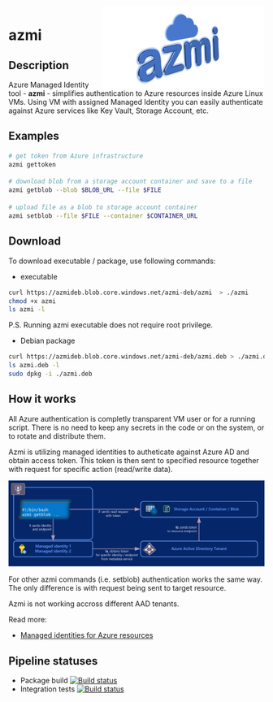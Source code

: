 <img align="right" width="320" height="160" src="img/azmi-logo.png">

# azmi

## Description

Azure Managed Identity tool - **azmi** - simplifies authentication to Azure resources inside Azure Linux VMs. Using VM with assigned Managed Identity you can easily authenticate against Azure services like Key Vault, Storage Account, etc.

## Examples

```bash
# get token from Azure infrastructure
azmi gettoken

# download blob from a storage account container and save to a file
azmi getblob --blob $BLOB_URL --file $FILE

# upload file as a blob to storage account container
azmi setblob --file $FILE --container $CONTAINER_URL
```

## Download

To download executable / package, use following commands:
- executable
```bash
curl https://azmideb.blob.core.windows.net/azmi-deb/azmi  > ./azmi
chmod +x azmi
ls azmi -l
```
P.S. Running azmi executable does not require root privilege.

- Debian package
```bash
curl https://azmideb.blob.core.windows.net/azmi-deb/azmi.deb > ./azmi.deb
ls azmi.deb -l
sudo dpkg -i ./azmi.deb
```

## How it works
All Azure authentication is completly transparent VM user or for a running script. There is no need to keep any secrets in the code or on the system, or to rotate and distribute them.

Azmi is utilizing managed identities to autheticate against Azure AD and obtain access token. This token is then sent to specified resource together with request for specific action (read/write data).

![azmi - how it works](img/azmi-explanation.png)

For other azmi commands (i.e. setblob) authentication works the same way. The only difference is with request being sent to target resource.

Azmi is not working accross different AAD tenants.

Read more:
- [Managed identities for Azure resources](https://docs.microsoft.com/en-us/azure/active-directory/managed-identities-azure-resources/overview)
 
## Pipeline statuses

- Package build [![Build status](https://skype.visualstudio.com/SCC/_apis/build/status/SE-UP/azmi/build%20-%20azmi)](https://skype.visualstudio.com/SCC/_build/latest?definitionId=8166)
- Integration tests [![Build status](https://skype.visualstudio.com/SCC/_apis/build/status/SE-UP/azmi/Integration%20-%20azmi)](https://skype.visualstudio.com/SCC/_build/latest?definitionId=8091)
